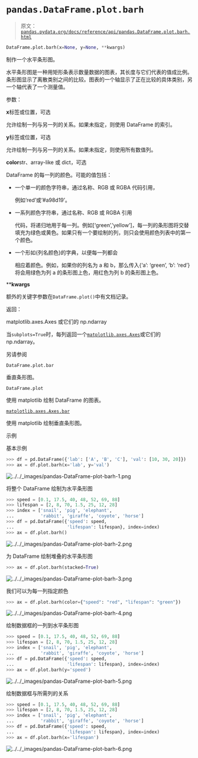 # `pandas.DataFrame.plot.barh`

> 原文：[`pandas.pydata.org/docs/reference/api/pandas.DataFrame.plot.barh.html`](https://pandas.pydata.org/docs/reference/api/pandas.DataFrame.plot.barh.html)

```py
DataFrame.plot.barh(x=None, y=None, **kwargs)
```

制作一个水平条形图。

水平条形图是一种用矩形条表示数量数据的图表，其长度与它们代表的值成比例。条形图显示了离散类别之间的比较。图表的一个轴显示了正在比较的具体类别，另一个轴代表了一个测量值。

参数：

**x**标签或位置，可选

允许绘制一列与另一列的关系。如果未指定，则使用 DataFrame 的索引。

**y**标签或位置，可选

允许绘制一列与另一列的关系。如果未指定，则使用所有数值列。

**color**str、array-like 或 dict，可选

DataFrame 的每一列的颜色。可能的值包括：

+   一个单一的颜色字符串，通过名称、RGB 或 RGBA 代码引用，

    例如‘red’或‘#a98d19’。

+   一系列颜色字符串，通过名称、RGB 或 RGBA 引用

    代码，将递归地用于每一列。例如[‘green’,’yellow’]，每一列的条形图将交替填充为绿色或黄色。如果只有一个要绘制的列，则只会使用颜色列表中的第一个颜色。

+   一个形如{列名颜色}的字典，以便每一列都会

    相应着颜色。例如，如果你的列名为 a 和 b，那么传入{‘a’: ‘green’, ‘b’: ‘red’}将会用绿色为列 a 的条形图上色，用红色为列 b 的条形图上色。

****kwargs**

额外的关键字参数在`DataFrame.plot()`中有文档记录。

返回：

matplotlib.axes.Axes 或它们的 np.ndarray

当`subplots=True`时，每列返回一个[`matplotlib.axes.Axes`](https://matplotlib.org/stable/api/_as-gen/matplotlib.axes.Axes.html#matplotlib.axes.Axes "(在 Matplotlib v3.8.4 中)")或它们的 np.ndarray。

另请参阅

`DataFrame.plot.bar`

垂直条形图。

`DataFrame.plot`

使用 matplotlib 绘制 DataFrame 的图表。

[`matplotlib.axes.Axes.bar`](https://matplotlib.org/stable/api/_as-gen/matplotlib.axes.Axes.bar.html#matplotlib.axes.Axes.bar "(在 Matplotlib v3.8.4 中)")

使用 matplotlib 绘制垂直条形图。

示例

基本示例

```py
>>> df = pd.DataFrame({'lab': ['A', 'B', 'C'], 'val': [10, 30, 20]})
>>> ax = df.plot.barh(x='lab', y='val') 
```

![../../_images/pandas-DataFrame-plot-barh-1.png](img/1b28fa2dfd0d10b432aa8c7b6b44b92e.png)

将整个 DataFrame 绘制为水平条形图

```py
>>> speed = [0.1, 17.5, 40, 48, 52, 69, 88]
>>> lifespan = [2, 8, 70, 1.5, 25, 12, 28]
>>> index = ['snail', 'pig', 'elephant',
...          'rabbit', 'giraffe', 'coyote', 'horse']
>>> df = pd.DataFrame({'speed': speed,
...                    'lifespan': lifespan}, index=index)
>>> ax = df.plot.barh() 
```

![../../_images/pandas-DataFrame-plot-barh-2.png](img/e34c3661b9a9acf304179d66d41993a2.png)

为 DataFrame 绘制堆叠的水平条形图

```py
>>> ax = df.plot.barh(stacked=True) 
```

![../../_images/pandas-DataFrame-plot-barh-3.png](img/4956654e4cc6f07eb8ff6ada4471a4c6.png)

我们可以为每一列指定颜色

```py
>>> ax = df.plot.barh(color={"speed": "red", "lifespan": "green"}) 
```

![../../_images/pandas-DataFrame-plot-barh-4.png](img/83b5c66f443a3ebcf65c29b8ce7b98c2.png)

绘制数据框的一列到水平条形图

```py
>>> speed = [0.1, 17.5, 40, 48, 52, 69, 88]
>>> lifespan = [2, 8, 70, 1.5, 25, 12, 28]
>>> index = ['snail', 'pig', 'elephant',
...          'rabbit', 'giraffe', 'coyote', 'horse']
>>> df = pd.DataFrame({'speed': speed,
...                    'lifespan': lifespan}, index=index)
>>> ax = df.plot.barh(y='speed') 
```

![../../_images/pandas-DataFrame-plot-barh-5.png](img/aa1c4a37dbf5b3742b8cc72a1d56d201.png)

绘制数据框与所需列的关系

```py
>>> speed = [0.1, 17.5, 40, 48, 52, 69, 88]
>>> lifespan = [2, 8, 70, 1.5, 25, 12, 28]
>>> index = ['snail', 'pig', 'elephant',
...          'rabbit', 'giraffe', 'coyote', 'horse']
>>> df = pd.DataFrame({'speed': speed,
...                    'lifespan': lifespan}, index=index)
>>> ax = df.plot.barh(x='lifespan') 
```

![../../_images/pandas-DataFrame-plot-barh-6.png](img/d78ae4cb1c2a3002f647befd0c646421.png)
